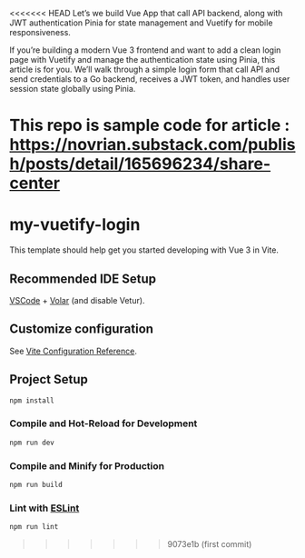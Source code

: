 <<<<<<< HEAD
Let’s we build Vue App that call API backend, along with JWT authentication Pinia for state management and Vuetify for mobile responsiveness.

If you’re building a modern Vue 3 frontend and want to add a clean login page with Vuetify and manage the authentication state using Pinia, this article is for you. We’ll walk through a simple login form that call API and send credentials to a Go backend, receives a JWT token, and handles user session state globally using Pinia.

This repo is sample code for article : https://novrian.substack.com/publish/posts/detail/165696234/share-center
=======
# my-vuetify-login

This template should help get you started developing with Vue 3 in Vite.

## Recommended IDE Setup

[VSCode](https://code.visualstudio.com/) + [Volar](https://marketplace.visualstudio.com/items?itemName=Vue.volar) (and disable Vetur).

## Customize configuration

See [Vite Configuration Reference](https://vite.dev/config/).

## Project Setup

```sh
npm install
```

### Compile and Hot-Reload for Development

```sh
npm run dev
```

### Compile and Minify for Production

```sh
npm run build
```

### Lint with [ESLint](https://eslint.org/)

```sh
npm run lint
```
>>>>>>> 9073e1b (first commit)
